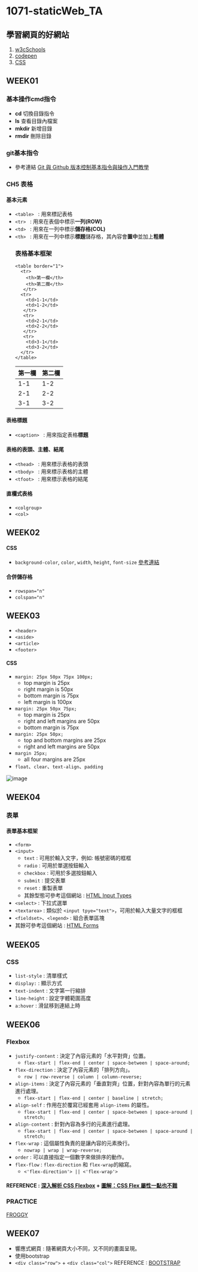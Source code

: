 # 1071-staticWeb_TA
## 學習網頁的好網站
1. [w3cSchools]
2. [codepen]
3. [CSS]
## WEEK01
### 基本操作cmd指令
* **cd** 切換目錄指令
* **ls** 查看目錄內檔案
* **mkdir** 新增目錄
* **rmdir** 刪除目錄
### git基本指令
* 參考連結 [Git 與 Github 版本控制基本指令與操作入門教學]

### CH5 表格
#### 基本元素
* `<table> ` : 用來標記表格
* `<tr> ` : 用來在表個中標示**一列(ROW)**
* `<td> ` : 用來在一列中標示**儲存格(COL)**
* `<th> ` : 用來在一列中標示**標題**儲存格，其內容會**置中**並加上**粗體**
  ### 表格基本框架
  ```
  <table border="1">
    <tr>
      <th>第一欄</th>
      <th>第二攔</th>
     </tr>
    <tr>
      <td>1-1</td>
      <td>1-2</td>
     </tr>
     <tr>
      <td>2-1</td>
      <td>2-2</td>
     </tr>
     <tr>
      <td>3-1</td>
      <td>3-2</td>
    </tr>
  </table>
  ```
  |第一欄|第二欄|
  |-----|-----|
  | 1-1 | 1-2 |
  | 2-1 | 2-2 |
  | 3-1 | 3-2 |
 
#### 表格標題
* `<caption> ` : 用來指定表格**標題**

#### 表格的表頭、主體、結尾
* `<thead> ` : 用來標示表格的表頭
* `<tbody> ` : 用來標示表格的主體
* `<tfoot> ` : 用來標示表格的結尾

#### 直欄式表格
* `<colgroup>`
* `<col>`

## WEEK02

#### CSS
*  `background-color`, `color`, `width`, `height`, `font-size` [參考連結]
#### 合併儲存格
* `rowspan="n"`
* `colspan="n"`

## WEEK03
* `<header>`
* `<aside>`
* `<article>`
* `<footer>`

#### CSS
* `margin: 25px 50px 75px 100px;`
  * top margin is 25px
  * right margin is 50px
  * bottom margin is 75px
  * left margin is 100px
* `margin: 25px 50px 75px;`
  * top margin is 25px
  * right and left margins are 50px
  * bottom margin is 75px
* `margin: 25px 50px;`
  * top and bottom margins are 25px
  * right and left margins are 50px
* `margin 25px;`
  * all four margins are 25px
* `float`、`clear`、`text-align`、`padding`

![image](http://3.bp.blogspot.com/_no61BxsTIjM/TSuaxv2bZEI/AAAAAAAAC2A/1SO2UfB2p3s/s1600/structure-html5%255B1%255D.gif)

## WEEK04

### 表單
#### 表單基本框架
* `<form>`
* `<input>`
  * `text` : 可用於輸入文字，例如: 帳號密碼的框框
  * `radio` : 可用於單選按鈕輸入
  * `checkbox` : 可用於多選按鈕輸入
  * `submit` : 提交表單
  * `reset` : 重製表單
  * 其餘型態可參考這個網站 : [HTML Input Types]
* `<select>` : 下拉式選單
* `<textarea>` : 類似於 `<input tpye="text">`，可用於輸入大量文字的框框
* `<fieldset>`、`<legend>` : 組合表單區塊
* 其餘可參考這個網站 : [HTML Forms]

## WEEK05
### CSS

* `list-style` : 清單樣式
* `display:` : 顯示方式
* `text-indent` : 文字第一行縮排
* `line-height` : 設定字體範圍高度
* `a:hover` : 滑鼠移到連結上時


## WEEK06

### Flexbox
* `justify-content` : 決定了內容元素的「水平對齊」位置。 
  * `flex-start | flex-end | center | space-between | space-around;`
* `flex-direction` : 決定了內容元素的「排列方向」。   
  * `row | row-reverse | column | column-reverse;`
* `align-items` : 決定了內容元素的「垂直對齊」位置，針對內容為單行的元素進行處理。 
  * `flex-start | flex-end | center | baseline | stretch;`
* `align-self` : 作用在於覆寫已經套用 `align-items` 的屬性。 
  * `flex-start | flex-end | center | space-between | space-around | stretch;`
* `align-content` : 針對內容為多行的元素進行處理。 
  * `flex-start | flex-end | center | space-between | space-around | stretch;`
* `flex-wrap` : 這個屬性負責的是讓內容的元素換行。 
  * `nowrap | wrap | wrap-reverse;`
* `order` : 可以直接指定一個數字來做排序的動作。 
* `flex-flow` : `flex-direction` 和 `flex-wrap`的縮寫。 
  * `<'flex-direction'> || <'flex-wrap'>`
#### REFERENCE : [深入解析 CSS Flexbox] + [圖解：CSS Flex 屬性一點也不難]

### PRACTICE
[FROGGY]

## WEEK07
* 響應式網頁 : 隨著網頁大小不同，又不同的畫面呈現。
* 使用bootstrap
* `<div class="row">` + `<div class="col">`
REFERENCE : [BOOTSTRAP]




[Git 與 Github 版本控制基本指令與操作入門教學]: https://blog.techbridge.cc/2018/01/17/learning-programming-and-coding-with-python-git-and-github-tutorial/
[w3cSchools]: https://www.w3schools.com/html/default.asp
[codepen]: https://codepen.io/
[參考連結]: https://www.w3schools.com/cssref/css_colors.asp
[CSS]: http://zh-tw.learnlayout.com/
[HTML Input Types]: https://www.w3schools.com/html/html_form_input_types.asp
[HTML Forms]: https://www.w3schools.com/html/html_forms.asp
[FROGGY]: https://flexboxfroggy.com/
[深入解析 CSS Flexbox]: https://www.oxxostudio.tw/articles/201501/css-flexbox.html
[圖解：CSS Flex 屬性一點也不難]: https://wcc723.github.io/css/2017/07/21/css-flex/
[BOOTSTRAP]: https://bootstrap.hexschool.com/docs/4.1/getting-started/introduction/
